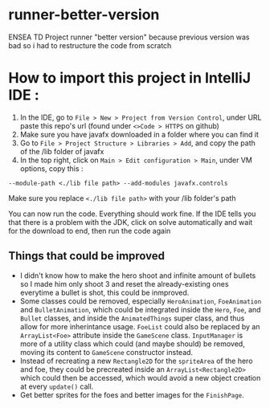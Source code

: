 # runner-better-version
ENSEA TD Project runner
"better version" because previous version was bad so i had to restructure the code from scratch

# How to import this project in IntelliJ IDE :

1. In the IDE, go to `File > New > Project from Version Control`, under URL paste this repo's url (found under `<>Code > HTTPS` on github)
2. Make sure you have javafx downloaded in a folder where you can find it
3. Go to `File > Project Structure > Libraries > Add`, and copy the path of the /lib folder of javafx
4. In the top right, click on `Main > Edit configuration > Main`, under VM options, copy this :
```
--module-path <./lib file path> --add-modules javafx.controls
```
Make sure you replace `<./lib file path>` with your /lib folder's path

You can now run the code. Everything should work fine.
If the IDE tells you that there is a problem with the JDK, click on solve automatically and wait for the download to end, then run the code again

## Things that could be improved
- I didn't know how to make the hero shoot and infinite amount of bullets so I made him only shoot 3 and reset the already-existing ones everytime a bullet is shot, this could be inmproved.
- Some classes could be removed, especially `HeroAnimation`, `FoeAnimation` and `BulletAnimation`, which could be integrated inside the `Hero`, `Foe`, and `Bullet` classes, and inside the `AnimatedThings` super class, and thus allow for more inherintance usage.
`FoeList` could also be replaced by an `ArrayList<Foe>` attribute inside the `GameScene` class. `InputManager` is more of a utility class which could (and maybe should) be removed, moving its content to `GameScene` constructor instead.
- Instead of recreating a new `Rectangle2D` for the `spriteArea` of the hero and foe, they could be precreated inside an `ArrayList<Rectangle2D>` which could then be accessed, which would avoid a new object creation at every `update()` call.
- Get better sprites for the foes and better images for the `FinishPage`.
